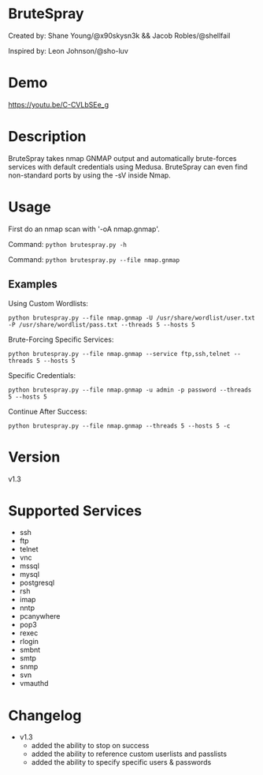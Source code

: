 # BruteSpray
Created by: Shane Young/@x90skysn3k && Jacob Robles/@shellfail 

Inspired by: Leon Johnson/@sho-luv

# Demo

https://youtu.be/C-CVLbSEe_g

# Description
BruteSpray takes nmap GNMAP output and automatically brute-forces services with default credentials using Medusa. BruteSpray can even find non-standard ports by using the -sV inside Nmap.  

# Usage
First do an nmap scan with '-oA nmap.gnmap'.

Command: ```python brutespray.py -h```

Command: ```python brutespray.py --file nmap.gnmap```

## Examples

Using Custom Wordlists:

```python brutespray.py --file nmap.gnmap -U /usr/share/wordlist/user.txt -P /usr/share/wordlist/pass.txt --threads 5 --hosts 5```

Brute-Forcing Specific Services:

```python brutespray.py --file nmap.gnmap --service ftp,ssh,telnet --threads 5 --hosts 5```

Specific Credentials:
   
```python brutespray.py --file nmap.gnmap -u admin -p password --threads 5 --hosts 5```

Continue After Success:

```python brutespray.py --file nmap.gnmap --threads 5 --hosts 5 -c```

# Version
v1.3

# Supported Services

* ssh
* ftp
* telnet
* vnc
* mssql
* mysql
* postgresql
* rsh
* imap
* nntp
* pcanywhere
* pop3
* rexec
* rlogin
* smbnt
* smtp
* snmp
* svn
* vmauthd

# Changelog
* v1.3
    * added the ability to stop on success
    * added the ability to reference custom userlists and passlists
    * added the ability to specify specific users & passwords
